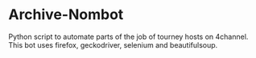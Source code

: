 # Archive-Nombot
Python script to automate parts of the job of tourney hosts on 4channel. This bot uses firefox, geckodriver, selenium and beautifulsoup.
